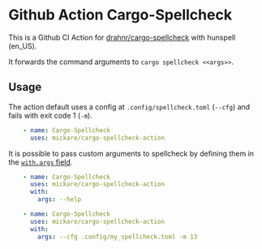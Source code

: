 # Github Action Cargo-Spellcheck

This is a Github CI Action for [drahnr/cargo-spellcheck](https://github.com/drahnr/cargo-spellcheck/blob/master/.config/spellcheck.toml) with hunspell (en_US).

It forwards the command arguments to `cargo spellcheck <<args>>`.

## Usage

The action default uses a config at `.config/spellcheck.toml` (`--cfg`) and fails with exit code 1 (`-m`).
```yml
    - name: Cargo-Spellcheck
      uses: mickare/cargo-spellcheck-action
```

It is possible to pass custom arguments to spellcheck by defining them in the [`with.args` field](https://docs.github.com/en/actions/reference/workflow-syntax-for-github-actions#jobsjob_idstepswithargs).


```yml
    - name: Cargo-Spellcheck
      uses: mickare/cargo-spellcheck-action
      with:
        args: --help
```

```yml
    - name: Cargo-Spellcheck
      uses: mickare/cargo-spellcheck-action
      with:
        args: --cfg .config/my_spellcheck.toml -m 13
```